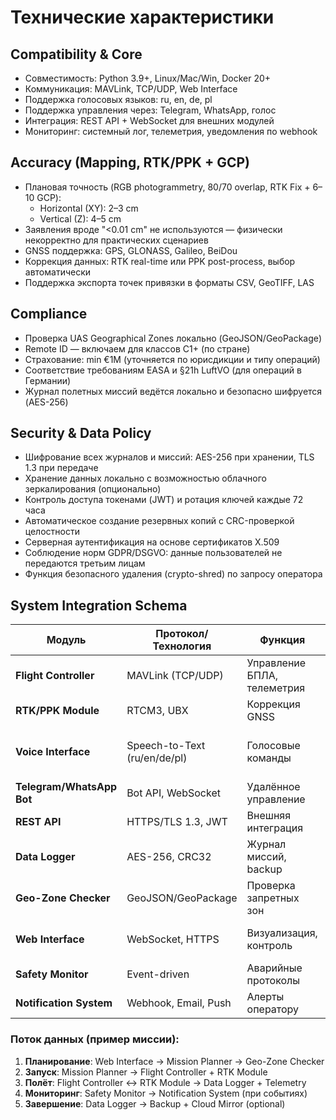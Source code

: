 # Технические характеристики

## Compatibility & Core
- Совместимость: Python 3.9+, Linux/Mac/Win, Docker 20+
- Коммуникация: MAVLink, TCP/UDP, Web Interface
- Поддержка голосовых языков: ru, en, de, pl
- Поддержка управления через: Telegram, WhatsApp, голос
- Интеграция: REST API + WebSocket для внешних модулей
- Мониторинг: системный лог, телеметрия, уведомления по webhook

## Accuracy (Mapping, RTK/PPK + GCP)
- Плановая точность (RGB photogrammetry, 80/70 overlap, RTK Fix + 6–10 GCP):
  - Horizontal (XY): 2–3 cm
  - Vertical (Z): 4–5 cm
- Заявления вроде "<0.01 cm" не используются — физически некорректно для практических сценариев
- GNSS поддержка: GPS, GLONASS, Galileo, BeiDou
- Коррекция данных: RTK real-time или PPK post-process, выбор автоматически
- Поддержка экспорта точек привязки в форматы CSV, GeoTIFF, LAS

## Compliance
- Проверка UAS Geographical Zones локально (GeoJSON/GeoPackage)
- Remote ID — включаем для классов C1+ (по стране)
- Страхование: min €1M (уточняется по юрисдикции и типу операций)
- Соответствие требованиям EASA и §21h LuftVO (для операций в Германии)
- Журнал полетных миссий ведётся локально и безопасно шифруется (AES-256)

## Security & Data Policy
- Шифрование всех журналов и миссий: AES-256 при хранении, TLS 1.3 при передаче
- Хранение данных локально с возможностью облачного зеркалирования (опционально)
- Контроль доступа токенами (JWT) и ротация ключей каждые 72 часа
- Автоматическое создание резервных копий с CRC-проверкой целостности
- Серверная аутентификация на основе сертификатов X.509
- Соблюдение норм GDPR/DSGVO: данные пользователей не передаются третьим лицам
- Функция безопасного удаления (crypto-shred) по запросу оператора

## System Integration Schema

| Модуль | Протокол/Технология | Функция | Связь с другими модулями |
|--------|---------------------|---------|--------------------------|
| **Flight Controller** | MAVLink (TCP/UDP) | Управление БПЛА, телеметрия | → RTK Module, Mission Planner, Safety Monitor |
| **RTK/PPK Module** | RTCM3, UBX | Коррекция GNSS | → Flight Controller, Data Logger |
| **Voice Interface** | Speech-to-Text (ru/en/de/pl) | Голосовые команды | → Command Parser, Telegram/WhatsApp Bot |
| **Telegram/WhatsApp Bot** | Bot API, WebSocket | Удалённое управление | → Mission Planner, Status Monitor |
| **REST API** | HTTPS/TLS 1.3, JWT | Внешняя интеграция | → все модули (unified access) |
| **Data Logger** | AES-256, CRC32 | Журнал миссий, backup | → Cloud Mirror (optional), Crypto-Shred |
| **Geo-Zone Checker** | GeoJSON/GeoPackage | Проверка запретных зон | → Mission Planner, Safety Monitor |
| **Web Interface** | WebSocket, HTTPS | Визуализация, контроль | → Flight Controller, Mission Planner, Telemetry |
| **Safety Monitor** | Event-driven | Аварийные протоколы | → Flight Controller, Notification System |
| **Notification System** | Webhook, Email, Push | Алерты оператору | → все критические модули |

### Поток данных (пример миссии):
1. **Планирование**: Web Interface → Mission Planner → Geo-Zone Checker
2. **Запуск**: Mission Planner → Flight Controller + RTK Module
3. **Полёт**: Flight Controller ↔ RTK Module → Data Logger + Telemetry
4. **Мониторинг**: Safety Monitor → Notification System (при событиях)
5. **Завершение**: Data Logger → Backup + Cloud Mirror (optional)
